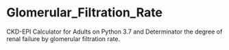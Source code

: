 # Glomerular_Filtration_Rate
CKD-EPI Calculator for Adults on Python 3.7 and Determinator the degree of renal failure by glomerular filtration rate.

